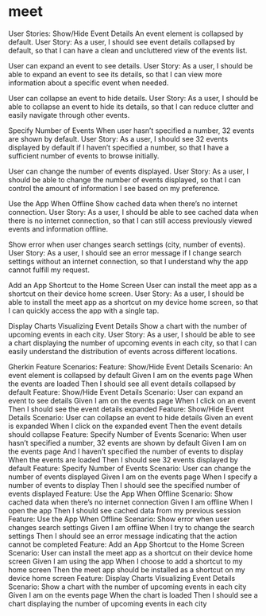 # meet
User Stories:
Show/Hide Event Details
An event element is collapsed by default.
User Story:
As a user, I should see event details collapsed by default, so that I can have a clean and uncluttered view of the events list.

User can expand an event to see details.
User Story:
As a user, I should be able to expand an event to see its details, so that I can view more information about a specific event when needed.

User can collapse an event to hide details.
User Story:
As a user, I should be able to collapse an event to hide its details, so that I can reduce clutter and easily navigate through other events.

Specify Number of Events
When user hasn’t specified a number, 32 events are shown by default.
User Story:
As a user, I should see 32 events displayed by default if I haven’t specified a number, so that I have a sufficient number of events to browse initially.

User can change the number of events displayed.
User Story:
As a user, I should be able to change the number of events displayed, so that I can control the amount of information I see based on my preference.

Use the App When Offline
Show cached data when there’s no internet connection.
User Story:
As a user, I should be able to see cached data when there is no internet connection, so that I can still access previously viewed events and information offline.

Show error when user changes search settings (city, number of events).
User Story:
As a user, I should see an error message if I change search settings without an internet connection, so that I understand why the app cannot fulfill my request.

Add an App Shortcut to the Home Screen
User can install the meet app as a shortcut on their device home screen.
User Story:
As a user, I should be able to install the meet app as a shortcut on my device home screen, so that I can quickly access the app with a single tap.

Display Charts Visualizing Event Details
Show a chart with the number of upcoming events in each city.
User Story:
As a user, I should be able to see a chart displaying the number of upcoming events in each city, so that I can easily understand the distribution of events across different locations.


Gherkin Feature Scenarios:
Feature: Show/Hide Event Details
  Scenario: An event element is collapsed by default
    Given I am on the events page
    When the events are loaded
    Then I should see all event details collapsed by default
Feature: Show/Hide Event Details
  Scenario: User can expand an event to see details
    Given I am on the events page
    When I click on an event
    Then I should see the event details expanded
Feature: Show/Hide Event Details
  Scenario: User can collapse an event to hide details
    Given an event is expanded
    When I click on the expanded event
    Then the event details should collapse
Feature: Specify Number of Events
  Scenario: When user hasn’t specified a number, 32 events are shown by default
    Given I am on the events page
    And I haven’t specified the number of events to display
    When the events are loaded
    Then I should see 32 events displayed by default
Feature: Specify Number of Events
  Scenario: User can change the number of events displayed
    Given I am on the events page
    When I specify a number of events to display
    Then I should see the specified number of events displayed
Feature: Use the App When Offline
  Scenario: Show cached data when there’s no internet connection
    Given I am offline
    When I open the app
    Then I should see cached data from my previous session
Feature: Use the App When Offline
  Scenario: Show error when user changes search settings
    Given I am offline
    When I try to change the search settings
    Then I should see an error message indicating that the action cannot be completed
Feature: Add an App Shortcut to the Home Screen
  Scenario: User can install the meet app as a shortcut on their device home screen
    Given I am using the app
    When I choose to add a shortcut to my home screen
    Then the meet app should be installed as a shortcut on my device home screen
Feature: Display Charts Visualizing Event Details
  Scenario: Show a chart with the number of upcoming events in each city
    Given I am on the events page
    When the chart is loaded
    Then I should see a chart displaying the number of upcoming events in each city